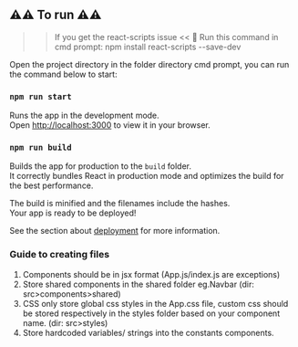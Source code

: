 ## ⚠️⚠️ To run ⚠️⚠️

> > If you get the react-scripts issue <<
> > 🥓 Run this command in cmd prompt: npm install react-scripts --save-dev

Open the project directory in the folder directory cmd prompt, you can run the command below to start:

### `npm run start`

Runs the app in the development mode.\
Open [http://localhost:3000](http://localhost:3000) to view it in your browser.

### `npm run build`

Builds the app for production to the `build` folder.\
It correctly bundles React in production mode and optimizes the build for the best performance.

The build is minified and the filenames include the hashes.\
Your app is ready to be deployed!

See the section about [deployment](https://facebook.github.io/create-react-app/docs/deployment) for more information.

### Guide to creating files

1. Components should be in jsx format (App.js/index.js are exceptions)
2. Store shared components in the shared folder eg.Navbar (dir: src>components>shared)
3. CSS only store global css styles in the App.css file, custom css should be stored respectively in the styles folder based on your component name. (dir: src>styles)
4. Store hardcoded variables/ strings into the constants components.

